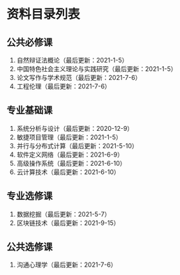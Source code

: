 # 资料目录列表

## 公共必修课
1. 自然辩证法概论（最后更新：2021-1-5）
2. 中国特色社会主义理论与实践研究（最后更新：2021-1-5）
3. 论文写作与学术规范（最后更新：2021-7-6）
4. 工程伦理（最后更新：2021-7-6）

## 专业基础课
1. 系统分析与设计（最后更新：2020-12-9）
2. 敏捷项目管理（最后更新：2021-1-5）
3. 并行与分布式计算（最后更新：2021-5-10）
4. 软件定义网络（最后更新：2021-6-9）
5. 高级操作系统（最后更新：2021-6-10）
6. 云计算技术（最后更新：2021-6-10）

## 专业选修课
1. 数据挖掘（最后更新：2021-5-7）
2. 区块链技术（最后更新：2021-9-15）

## 公共选修课
1. 沟通心理学（最后更新：2021-7-6）
